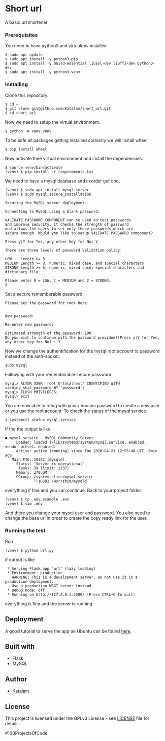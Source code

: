 # Short url

A basic url shortener

### Prerequisites

You need to have python3 and virtualenv installed.
```
$ sudo apt update
$ sudo apt install -y python3-pip
$ sudo apt install -y build-essential libssl-dev libffi-dev python3-dev
$ sudo apt install -y python3-venv
```

### Installing

Clone this repository.
```
$ cd ~
$ git clone git@github.com:Katalam/short_url.git
$ cd short_url
```
Now we need to setup the virtual environment.
```
$ python -m venv venv
```
To be safe all packages getting installed correctly we will install wheel
```
$ pip install wheel
```
Now activate thee virtual environment and install the dependencies.
```
$ source venv/bin/activate
(venv) $ pip install -r requirements.txt
```
We need to have a mysql database and in order get one.
```
(venv) $ sudo apt install mysql-server
(venv) $ sudo mysql_secure_installation
```
```
Securing the MySQL server deployment.

Connecting to MySQL using a blank password.

VALIDATE PASSWORD COMPONENT can be used to test passwords
and improve security. It checks the strength of password
and allows the users to set only those passwords which are
secure enough. Would you like to setup VALIDATE PASSWORD component?

Press y|Y for Yes, any other key for No: Y

There are three levels of password validation policy:

LOW    Length >= 8
MEDIUM Length >= 8, numeric, mixed case, and special characters
STRONG Length >= 8, numeric, mixed case, special characters and dictionary file

Please enter 0 = LOW, 1 = MEDIUM and 2 = STRONG:
2
```
Set a secure rememberable password.
```
Please set the password for root here.


New password:

Re-enter new password:
```
```
Estimated strength of the password: 100
Do you wish to continue with the password provided?(Press y|Y for Yes, any other key for No) : Y
```
Now we change the authentification for the mysql root account to password instead of the auth-socket.
```
sudo mysql
```
Following with your rememberable secure password.
```
mysql> ALTER USER 'root'@'localhost' IDENTIFIED WITH caching_sha2_password BY 'password';
mysql> FLUSH PRIVILEGES;
mysql> exit
```
You are now able to relog with your choosen password to create a new user or you use the root account. To check the status of the mysql service.
```
$ systemctl status mysql.service
```
If the the output is like
```
● mysql.service - MySQL Community Server
     Loaded: loaded (/lib/systemd/system/mysql.service; enabled; vendor preset: enabled)
     Active: active (running) since Tue 2020-04-21 12:56:48 UTC; 6min ago
   Main PID: 10382 (mysqld)
     Status: "Server is operational"
      Tasks: 39 (limit: 1137)
     Memory: 370.0M
     CGroup: /system.slice/mysql.service
             └─10382 /usr/sbin/mysqld
```
everything if fine and you can continue.
Back to your project folder.
```
(venv) $ cp .env.example .env
(venv) $ vim .env
```
And there you change your mysql user and password. You also need to change the base url in order to create the copy ready link for the user.


### Running the test
Run
```
(venv) $ python url.py
```
if output is like
```
 * Serving Flask app "url" (lazy loading)
 * Environment: production
   WARNING: This is a development server. Do not use it in a production deployment.
   Use a production WSGI server instead.
 * Debug mode: off
 * Running on http://127.0.0.1:5000/ (Press CTRL+C to quit)
```
everything is fine and the server is running.

## Deployment
A good tutorial to serve the app on Ubuntu can be found [here](https://www.digitalocean.com/community/tutorials/how-to-serve-flask-applications-with-gunicorn-and-nginx-on-ubuntu-18-04).

## Built with

* Flask
* MySQL

## Author

* [Katalam](https://github.com/Katalam)

## License

This project is licensed under the GPLv3 License - see [LICENSE](LICENSE) file for details.

#100ProjectsOfCode
